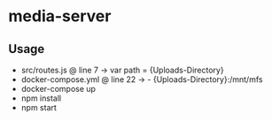 # media-server

## Usage

-  src/routes.js @ line 7 -> var path = {Uploads-Directory}
-  docker-compose.yml @ line 22 -> - {Uploads-Directory}:/mnt/mfs
-  docker-compose up
-  npm install
-  npm start 
